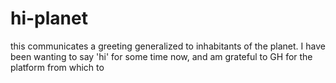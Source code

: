 # hi-planet
this communicates a greeting generalized to inhabitants of the planet. 
I have been wanting to say 'hi' for some time now, and am grateful to GH for the platform from which to 
